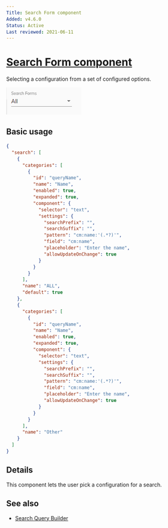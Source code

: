 ```yaml
---
Title: Search Form component
Added: v4.6.0
Status: Active
Last reviewed: 2021-06-11
---
```


# [Search Form component](../../../lib/content-services/src/lib/search/components/search-form/search-form.component.ts "Defined in search-form.component.ts")

Selecting a configuration from a set of configured options.

![Search Form screenshot](../../docassets/images/search-form-component.png)

## Basic usage

```json
{
  "search": [
    {
      "categories": [
        {
          "id": "queryName",
          "name": "Name",
          "enabled": true,
          "expanded": true,
          "component": {
            "selector": "text",
            "settings": {
              "searchPrefix": "",
              "searchSuffix": "",
              "pattern": "cm:name:'(.*?)'",
              "field": "cm:name",
              "placeholder": "Enter the name",
              "allowUpdateOnChange": true
            }
          }
        }
      ],
      "name": "ALL",
      "default": true
    },
    {
      "categories": [
        {
          "id": "queryName",
          "name": "Name",
          "enabled": true,
          "expanded": true,
          "component": {
            "selector": "text",
            "settings": {
              "searchPrefix": "",
              "searchSuffix": "",
              "pattern": "cm:name:'(.*?)'",
              "field": "cm:name",
              "placeholder": "Enter the name",
              "allowUpdateOnChange": true
            }
          }
        }
      ],
      "name": "Other"
    }
  ]
}
```


## Details

This component lets the user pick a configuration for a search.

## See also

-   [Search Query Builder](../services/search-query-builder.service.md)

